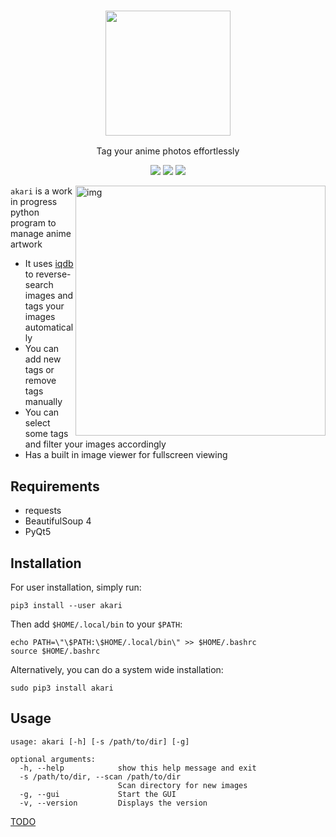 <h3 align="center"><img src="https://i.imgur.com/Tyi3Bq5.png" width="200px"></h3>
<p align="center">Tag your anime photos effortlessly</p>

<p align="center">
<a href="https://github.com/mananapr/akari/blob/master/LICENSE"><img src="https://img.shields.io/badge/license-MIT-blue.svg"></a>
<a href="https://github.com/mananapr/akari/releases"><img src="https://img.shields.io/github/release/mananapr/akari/all.svg"></a>
<a href="https://pypi.python.org/pypi/akari/"><img src="https://img.shields.io/pypi/v/akari.svg"></a>
</p>

<img src="https://i.imgur.com/i4OH7aI.png" align="right" alt="img" width="400px">

`akari` is a work in progress python program to manage anime artwork
 - It uses [iqdb](https://iqdb.org) to reverse-search images and tags your images automatically
 - You can add new tags or remove tags manually
 - You can select some tags and filter your images accordingly
 - Has a built in image viewer for fullscreen viewing

## Requirements
 - requests
 - BeautifulSoup 4
 - PyQt5

## Installation
For user installation, simply run:

    pip3 install --user akari
    
Then add `$HOME/.local/bin` to your `$PATH`:

    echo PATH=\"\$PATH:\$HOME/.local/bin\" >> $HOME/.bashrc
    source $HOME/.bashrc

Alternatively, you can do a system wide installation:

    sudo pip3 install akari

## Usage
    usage: akari [-h] [-s /path/to/dir] [-g]

    optional arguments:
      -h, --help            show this help message and exit
      -s /path/to/dir, --scan /path/to/dir
                            Scan directory for new images
      -g, --gui             Start the GUI
      -v, --version         Displays the version

[TODO](https://github.com/mananapr/akari/issues/1)
